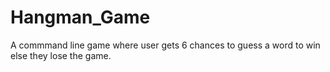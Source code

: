 # Hangman_Game
  A commmand line game where user gets 6 chances to guess a word to win else they lose the game.
